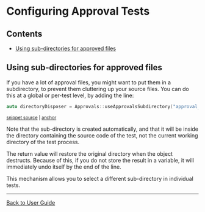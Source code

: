 <!--
GENERATED FILE - DO NOT EDIT
This file was generated by [MarkdownSnippets](https://github.com/SimonCropp/MarkdownSnippets).
Source File: /doc/mdsource/Configuration.source.md
To change this file edit the source file and then execute ./run_markdown_templates.sh.
-->

<a id="top"></a>

# Configuring Approval Tests

<!-- toc -->
## Contents

  * [Using sub-directories for approved files](#using-sub-directories-for-approved-files)<!-- endtoc -->

## Using sub-directories for approved files

If you have a lot of approval files, you might want to put them in a subdirectory, to prevent them cluttering up your source files. You can do this at a global or per-test level, by adding the line:

<!-- snippet: use_subdirectory_in_main -->
<a id='snippet-use_subdirectory_in_main'></a>
```cpp
auto directoryDisposer = Approvals::useApprovalsSubdirectory("approval_tests");
```
<sup><a href='/tests/Catch2_Tests/main.cpp#L14-L16' title='File snippet `use_subdirectory_in_main` was extracted from'>snippet source</a> | <a href='#snippet-use_subdirectory_in_main' title='Navigate to start of snippet `use_subdirectory_in_main`'>anchor</a></sup>
<!-- endsnippet -->

Note that the sub-directory is created automatically, and that it will be inside the directory containing the source code of the test, not the current working directory of the test process.

The return value will restore the original directory when the object destructs. Because of this, if you do not store the result in a variable, it will immediately undo itself by the end of the line.

This mechanism allows you to select a different sub-directory in individual tests.

---

[Back to User Guide](/doc/README.md#top)
